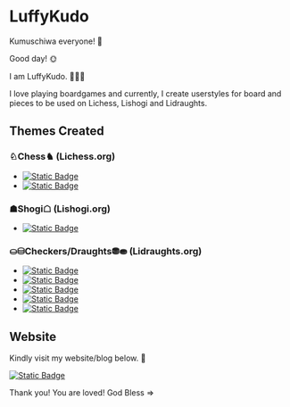 # LuffyKudo

Kumuschiwa everyone! 👋

Good day! 🌞

I am LuffyKudo. 🏴‍☠️🔎

I love playing boardgames and currently, I create userstyles for board and pieces to be used on Lichess, Lishogi and Lidraughts.

## Themes Created
### ♘Chess♞ (Lichess.org)
- [![Static Badge](https://img.shields.io/badge/GitHub-Shogi--Themed_Chess-blue?logo=lichess&style=plastic)](https://github.com/LuffyKudo/JI-Shogi-Themed-Chess)
- [![Static Badge](https://img.shields.io/badge/GitHub-Doubutsu_Chess-0096ff?logo=lichess&style=plastic)](https://github.com/LuffyKudo/Doubutsu-Chess)

### ☗Shogi☖ (Lishogi.org)
- [![Static Badge](https://img.shields.io/badge/GitHub-Chess--Themed_Shogi-blue?logo=css3&style=plastic)](https://github.com/LuffyKudo/JI-Chess-Themed-Shogi)

### ⛀⛁Checkers/Draughts⛃⛂ (Lidraughts.org)
- [![Static Badge](https://img.shields.io/badge/GitHub-Filipino_Dama_Board-blue?logo=css3&style=plastic)](https://github.com/LuffyKudo/Lidraughts-Themes/tree/main/Filipino%20Dama%20Board)
- [![Static Badge](https://img.shields.io/badge/GitHub-Shogi--Themed_Checkers/Draughts-darkgreen?logo=css3&style=plastic)](https://github.com/LuffyKudo/Lidraughts-Themes/tree/main/Shogi-Themed%20Checkers%E2%88%95Draughts)
- [![Static Badge](https://img.shields.io/badge/GitHub-Chess_Pieces-red?logo=css3&style=plastic)](https://github.com/LuffyKudo/Lidraughts-Themes/tree/main/Chess%20Pieces)
- [![Static Badge](https://img.shields.io/badge/GitHub-19th_Century_Proposed_Checkerboard-yellow?logo=css3&style=plastic)](https://github.com/LuffyKudo/Lidraughts-Themes/tree/main/19th%20Century%20Proposed%20Checkerboard)
- [![Static Badge](https://img.shields.io/badge/GitHub-Doubutsu_Checkers/Draughts-purple?logo=css3&style=plastic)](https://github.com/LuffyKudo/Lidraughts-Themes/tree/main/Doubutsu%20Checkers%E2%88%95Draughts)

## Website

Kindly visit my website/blog below. 🤘

[![Static Badge](https://img.shields.io/badge/Website-LuffyKudo-blue?logo=wordpress&style=for-the-badge)](https://luffykudo.wordpress.com)

Thank you! You are loved! God Bless =>


<!---
- 👋 Hi, I’m @LuffyKudo
- 👀 I’m interested in ...
- 🌱 I’m currently learning ...
- 💞️ I’m looking to collaborate on ...
- 📫 How to reach me ...
- 😄 Pronouns: ...
- ⚡ Fun fact: ...
--->

<!---
LuffyKudo/LuffyKudo is a ✨ special ✨ repository because its `README.md` (this file) appears on your GitHub profile.
You can click the Preview link to take a look at your changes.
--->
